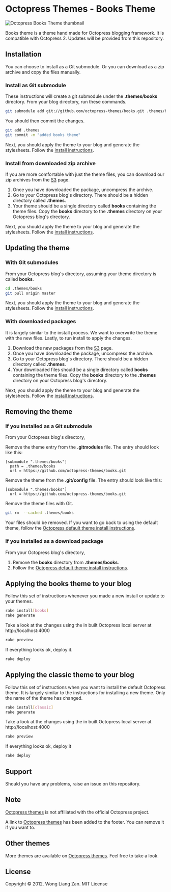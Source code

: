 # Octopress Themes - Books Theme

![Octopress Books Theme thumbnail](https://s3.amazonaws.com/static.octopressthemes.com/thumbnails/books-thumbnail.png)

Books theme is a theme hand made for Octopress blogging framework. It is compatible with Octopress 2. Updates will be provided from this repository.

## Installation

You can choose to install as a Git submodule. Or you can download as a zip archive and copy the files manually.

### Install as Git submodule

These instructions will create a git submodule under the __.themes/books__ directory. From your blog directory, run these commands.

``` sh
git submodule add git://github.com/octopress-themes/books.git .themes/books
```

You should then commit the changes.

``` sh
git add .themes
git commit -m "added books theme"
```

Next, you should apply the theme to your blog and generate the stylesheets. Follow the [install instructions](#applying-the-books-theme-to-your-blog).

### Install from downloaded zip archive

If you are more comfortable with just the theme files, you can download our zip archives from the [S3](https://s3.amazonaws.com/static.octopressthemes.com/themes/books-v0.1.0.zip) page.

1. Once you have downloaded the package, uncompress the archive.
2. Go to your Octopress blog's directory. There should be a hidden directory called __.themes__.
3. Your theme should be a single directory called __books__ containing the theme files. Copy the __books__ directory to the __.themes__ directory on your Octopress blog's directory.

Next, you should apply the theme to your blog and generate the stylesheets. Follow the [install instructions](#applying-the-books-theme-to-your-blog).

## Updating the theme

### With Git submodules

From your Octopress blog's directory, assuming your theme directory is called __books__.

``` sh
cd .themes/books
git pull origin master
```

Next, you should apply the theme to your blog and generate the stylesheets. Follow the [install instructions](#applying-the-books-theme-to-your-blog).

### With downloaded packages

It is largely similar to the install process. We want to overwrite the theme with the new files. Lastly, to run install to apply the changes.

1. Download the new packages from the [S3](https://s3.amazonaws.com/static.octopressthemes.com/themes/books-v0.1.0.zip) page.
2. Once you have downloaded the package, uncompress the archive.
3. Go to your Octopress blog's directory. There should be a hidden directory called __.themes__.
4. Your downloaded files should be a single directory called __books__ containing the theme files. Copy the __books__ directory to the __.themes__ directory on your Octopress blog's directory.

Next, you should apply the theme to your blog and generate the stylesheets. Follow the [install instructions](#applying-the-books-theme-to-your-blog).

## Removing the theme

### If you installed as a Git submodule

From your Octopress blog's directory,

Remove the theme entry from the __.gitmodules__ file. The entry should look like this:
```
[submodule ".themes/books"]
  path = .themes/books
  url = https://github.com/octopress-themes/books.git
```

Remove the theme from the __.git/config__ file. The entry should look like this:
```
[submodule ".themes/books"]
  url = https://github.com/octopress-themes/books.git
```

Remove the theme files with Git.
``` sh
git rm  --cached .themes/books
```

Your files should be removed. If you want to go back to using the default theme, follow the [Octopress default theme install instructions](#applying-the-books-theme-to-your-blog).

### If you installed as a download package

From your Octopress blog's directory,

1. Remove the __books__ directory from __.themes/books__.
2. Follow the [Octopress default theme install instructions](#applying-the-bookstheme-to-your-blog).

## Applying the books theme to your blog

Follow this set of instructions whenever you made a new install or update to your themes.

``` sh
rake install[books]
rake generate
```

Take a look at the changes using the in built Octopress local server at http://localhost:4000

``` sh
rake preview
```

If everything looks ok, deploy it.

``` sh
rake deploy
```

## Applying the classic theme to your blog

Follow this set of instructions when you want to install the default Octopress theme. It is largely similar to the instructions for installing a new theme. Only the name of the theme has changed.

``` sh
rake install[classic]
rake generate
```

Take a look at the changes using the in built Octopress local server at http://localhost:4000

``` sh
rake preview
```

If everything looks ok, deploy it

``` sh
rake deploy
```

## Support

Should you have any problems, raise an issue on this repository.

## Note

[Octopress themes](http://octopressthemes.com) is not affiliated with the official Octopress project.

A link to [Octopress themes](http://octopressthemes.com) has been added to the footer. You can remove it if you want to.

## Other themes

More themes are available on [Octopress themes](http://octopressthemes.com). Feel free to take a look.

## License

Copyright &copy; 2012. Wong Liang Zan. MIT License
